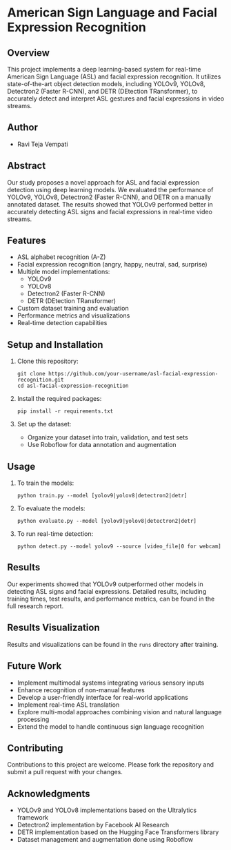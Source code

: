 # American Sign Language and Facial Expression Recognition

## Overview
This project implements a deep learning-based system for real-time American Sign Language (ASL) and facial expression recognition. It utilizes state-of-the-art object detection models, including YOLOv9, YOLOv8, Detectron2 (Faster R-CNN), and DETR (DEtection TRansformer), to accurately detect and interpret ASL gestures and facial expressions in video streams.

## Author
- Ravi Teja Vempati

## Abstract
Our study proposes a novel approach for ASL and facial expression detection using deep learning models. We evaluated the performance of YOLOv9, YOLOv8, Detectron2 (Faster R-CNN), and DETR on a manually annotated dataset. The results showed that YOLOv9 performed better in accurately detecting ASL signs and facial expressions in real-time video streams.

## Features
- ASL alphabet recognition (A-Z)
- Facial expression recognition (angry, happy, neutral, sad, surprise)
- Multiple model implementations:
  - YOLOv9
  - YOLOv8
  - Detectron2 (Faster R-CNN)
  - DETR (DEtection TRansformer)
- Custom dataset training and evaluation
- Performance metrics and visualizations
- Real-time detection capabilities


## Setup and Installation
1. Clone this repository:
   ```
   git clone https://github.com/your-username/asl-facial-expression-recognition.git
   cd asl-facial-expression-recognition
   ```

2. Install the required packages:
   ```
   pip install -r requirements.txt
   ```

3. Set up the dataset:
   - Organize your dataset into train, validation, and test sets
   - Use Roboflow for data annotation and augmentation

## Usage
1. To train the models:
   ```
   python train.py --model [yolov9|yolov8|detectron2|detr]
   ```

2. To evaluate the models:
   ```
   python evaluate.py --model [yolov9|yolov8|detectron2|detr]
   ```

3. To run real-time detection:
   ```
   python detect.py --model yolov9 --source [video_file|0 for webcam]
   ```

## Results
Our experiments showed that YOLOv9 outperformed other models in detecting ASL signs and facial expressions. Detailed results, including training times, test results, and performance metrics, can be found in the full research report.

## Results Visualization
Results and visualizations can be found in the `runs` directory after training.

## Future Work
- Implement multimodal systems integrating various sensory inputs
- Enhance recognition of non-manual features
- Develop a user-friendly interface for real-world applications
- Implement real-time ASL translation
- Explore multi-modal approaches combining vision and natural language processing
- Extend the model to handle continuous sign language recognition

## Contributing
Contributions to this project are welcome. Please fork the repository and submit a pull request with your changes.

## Acknowledgments
- YOLOv9 and YOLOv8 implementations based on the Ultralytics framework
- Detectron2 implementation by Facebook AI Research
- DETR implementation based on the Hugging Face Transformers library
- Dataset management and augmentation done using Roboflow
